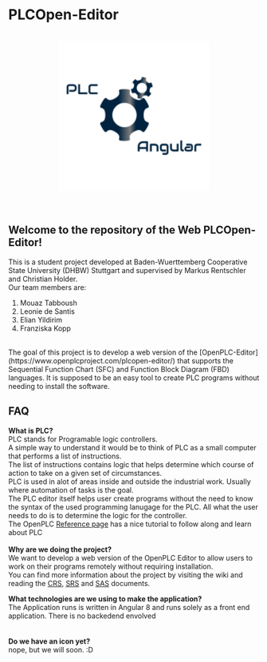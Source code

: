 # PLCOpen-Editor
<br>
<div align="center" class="border">
<img style="margin-left: 30" src="https://github.com/elian15122000/TINF19C-PLCOpen-Editor/blob/master/Resources/PLC_Logo.png" width=300>
</div>

<br>
<br>
<h2>Welcome to the repository of the Web PLCOpen-Editor!</h2>

This is a student project developed at Baden-Wuerttemberg Cooperative State University (DHBW) Stuttgart and supervised by Markus Rentschler and Christian Holder.
<br>
Our team members are:<br>
1. Mouaz Tabboush
2. Leonie de Santis
3. Elian Yildirim
4. Franziska Kopp
<br>
The goal of this project is to develop a web version of the [OpenPLC-Editor](https://www.openplcproject.com/plcopen-editor/) that supports the Sequential Function Chart (SFC) and Function Block Diagram (FBD) languages.
It is supposed to be an easy tool to create PLC programs without needing to install the software.

## FAQ <br>
**What is PLC?**<br>
PLC stands for Programable logic controllers.<br>
A simple way to understand it would be to think of PLC as a small computer that performs a list of instructions.<br>
The list of instructions contains logic that helps determine which course of action to take on a given set of circumstances.<br>
PLC is used in alot of areas inside and outside the industrial work. Usually where automation of tasks is the goal.<br>
The PLC editor itself helps user create programs without the need to know the syntax of the used programming lanugage for the PLC. All what the user needs to do is to determine the logic for the controller.<br>
The OpenPLC [Reference page](https://www.openplcproject.com/plcopen-editor/) has a nice tutorial to follow along and learn about PLC<br>
<br>
**Why are we doing the project?**<br>
We want to develop a web version of the OpenPLC Editor to allow users to work on their programs remotely without requiring installation.<br>
You can find more information about the project by visiting the wiki and reading the [CRS](https://github.com/elian15122000/TINF19C-PLCOpen-Editor/blob/master/PROJECT/CRS/TINF19C_CRS_Team_1_0v1.pdf), [SRS](https://github.com/elian15122000/TINF19C-PLCOpen-Editor/wiki/1-System-Requirements-Specification) and [SAS](https://github.com/elian15122000/TINF19C-PLCOpen-Editor/wiki/2-System-Architecture-Specification) documents.<br>

**What technologies are we using to make the application?**<br>
The Application runs is written in Angular 8 and runs solely as a front end application. There is no backedend envolved<br>
<br>
<br>
**Do we have an icon yet?**<br>
nope, but we will soon. :D<br>

